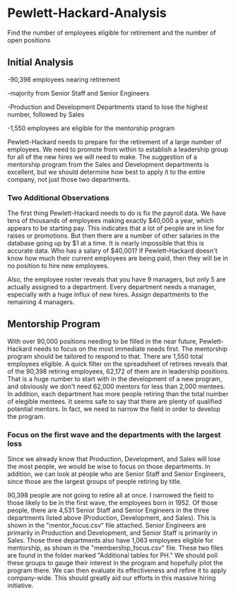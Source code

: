 # Pewlett-Hackard-Analysis
Find the number of employees eligible for retirement and the number of open positions

## Initial Analysis
-90,398 employees nearing retirement

-majority from Senior Staff and Senior Engineers

-Production and Development Departments stand to lose the highest number, followed by Sales

-1,550 employees are eligible for the mentorship program

Pewlett-Hackard needs to prepare for the retirement of a large number of employees. We need to promote from within to establish a leadership group for all of the new hires we will need to make. The suggestion of a mentorship program from the Sales and Development departments is excellent, but we should determine how best to apply it to the entire company, not just those two departments.

### Two Additional Observations
The first thing Pewlett-Hackard needs to do is fix the payroll data. We have tens of thousands of employees making exactly $40,000 a year, which appears to be starting pay. This indicates that a lot of people are in line for raises or promotions. But then there are a number of other salaries in the database going up by $1 at a time. It is nearly impossible that this is accurate data. Who has a salary of $40,001? If Pewlett-Hackard doesn't know how much their current employees are being paid, then they will be in no position to hire new employees.

Also, the employee roster reveals that you have 9 managers, but only 5 are actually assigned to a department. Every department needs a manager, especially with a huge influx of new hires. Assign departments to the remaining 4 managers.

## Mentorship Program
With over 90,000 positions needing to be filled in the near future, Pewlett-Hackard needs to focus on the most immediate needs first. The mentorship program should be tailored to respond to that. There are 1,550 total employees eligible. A quick filter on the spreadsheet of retirees reveals that of the 90,398 retiring employees, 62,172 of them are in leadership positions. That is a huge number to start with in the development of a new program, and obviously we don't need 62,000 mentors for less than 2,000 mentees. In addition, each department has more people retiring than the total number of elegible mentees. It seems safe to say that there are plenty of qualified potential mentors. In fact, we need to narrow the field in order to develop the program.

### Focus on the first wave and the departments with the largest loss
Since we already know that Production, Development, and Sales will lose the most people, we would be wise to focus on those departments. In addition, we can look at people who are Senior Staff and Senior Engineers, since those are the largest groups of people retiring by title.

90,398 people are not going to retire all at once. I narrowed the field to those likely to be in the first wave, the employees born in 1952. Of those people, there are 4,531 Senior Staff and Senior Engineers in the three departments listed above (Production, Development, and Sales). This is shown in the "mentor_focus.csv" file attached. Senior Engineers are primarily in Production and Development, and Senior Staff is primarily in Sales. Those three departments also have 1,063 employees eligible for mentorship, as shown in the "membership_focus.csv" file. These two files are found in the folder marked "Additional tables for PH." We should poll these groups to gauge their interest in the program and hopefully pilot the program there. We can then evaluate its effectiveness and refine it to apply company-wide. This should greatly aid our efforts in this massive hiring initiative.


